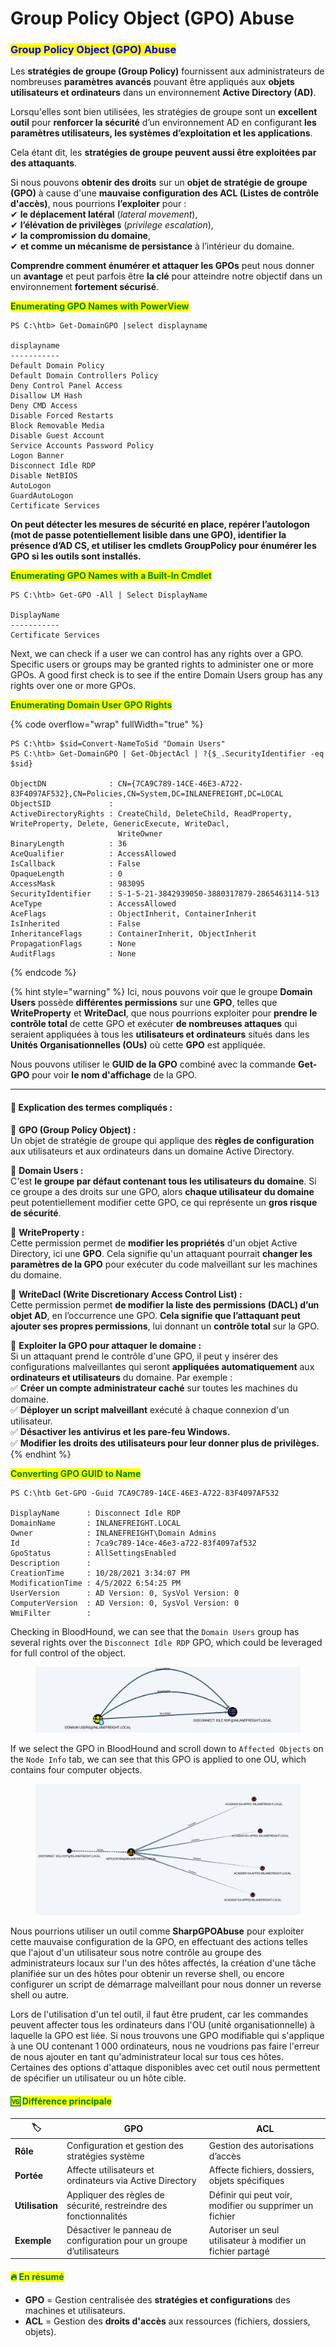 # Group Policy Object (GPO) Abuse

### <mark style="color:blue;">Group Policy Object (GPO) Abuse</mark>

Les **stratégies de groupe (Group Policy)** fournissent aux administrateurs de nombreuses **paramètres avancés** pouvant être appliqués aux **objets utilisateurs et ordinateurs** dans un environnement **Active Directory (AD)**.

Lorsqu'elles sont bien utilisées, les stratégies de groupe sont un **excellent outil** pour **renforcer la sécurité** d’un environnement AD en configurant **les paramètres utilisateurs, les systèmes d’exploitation et les applications**.

Cela étant dit, les **stratégies de groupe peuvent aussi être exploitées par des attaquants**.

Si nous pouvons **obtenir des droits** sur un **objet de stratégie de groupe (GPO)** à cause d'une **mauvaise configuration des ACL (Listes de contrôle d'accès)**, nous pourrions **l’exploiter** pour :\
✔ **le déplacement latéral** (_lateral movement_),\
✔ **l’élévation de privilèges** (_privilege escalation_),\
✔ **la compromission du domaine**,\
✔ **et comme un mécanisme de persistance** à l’intérieur du domaine.

**Comprendre comment énumérer et attaquer les GPOs** peut nous donner un **avantage** et peut parfois être **la clé** pour atteindre notre objectif dans un environnement **fortement sécurisé**.

<mark style="color:green;">**Enumerating GPO Names with PowerView**</mark>

```powershell-session
PS C:\htb> Get-DomainGPO |select displayname

displayname
-----------
Default Domain Policy
Default Domain Controllers Policy
Deny Control Panel Access
Disallow LM Hash
Deny CMD Access
Disable Forced Restarts
Block Removable Media
Disable Guest Account
Service Accounts Password Policy
Logon Banner
Disconnect Idle RDP
Disable NetBIOS
AutoLogon
GuardAutoLogon
Certificate Services
```

**On peut détecter les mesures de sécurité en place, repérer l’autologon (mot de passe potentiellement lisible dans une GPO), identifier la présence d’AD CS, et utiliser les cmdlets GroupPolicy pour énumérer les GPO si les outils sont installés.**

<mark style="color:green;">**Enumerating GPO Names with a Built-In Cmdlet**</mark>

```powershell-session
PS C:\htb> Get-GPO -All | Select DisplayName

DisplayName
-----------
Certificate Services
```

Next, we can check if a user we can control has any rights over a GPO. Specific users or groups may be granted rights to administer one or more GPOs. A good first check is to see if the entire Domain Users group has any rights over one or more GPOs.

<mark style="color:green;">**Enumerating Domain User GPO Rights**</mark>

{% code overflow="wrap" fullWidth="true" %}
```powershell-session
PS C:\htb> $sid=Convert-NameToSid "Domain Users"
PS C:\htb> Get-DomainGPO | Get-ObjectAcl | ?{$_.SecurityIdentifier -eq $sid}

ObjectDN              : CN={7CA9C789-14CE-46E3-A722-83F4097AF532},CN=Policies,CN=System,DC=INLANEFREIGHT,DC=LOCAL
ObjectSID             :
ActiveDirectoryRights : CreateChild, DeleteChild, ReadProperty, WriteProperty, Delete, GenericExecute, WriteDacl,
                        WriteOwner
BinaryLength          : 36
AceQualifier          : AccessAllowed
IsCallback            : False
OpaqueLength          : 0
AccessMask            : 983095
SecurityIdentifier    : S-1-5-21-3842939050-3880317879-2865463114-513
AceType               : AccessAllowed
AceFlags              : ObjectInherit, ContainerInherit
IsInherited           : False
InheritanceFlags      : ContainerInherit, ObjectInherit
PropagationFlags      : None
AuditFlags            : None
```
{% endcode %}

{% hint style="warning" %}
Ici, nous pouvons voir que le groupe **Domain Users** possède **différentes permissions** sur une **GPO**, telles que **WriteProperty** et **WriteDacl**, que nous pourrions exploiter pour **prendre le contrôle total** de cette GPO et exécuter **de nombreuses attaques** qui seraient appliquées à tous les **utilisateurs et ordinateurs** situés dans les **Unités Organisationnelles (OUs)** où cette **GPO** est appliquée.

Nous pouvons utiliser le **GUID de la GPO** combiné avec la commande **Get-GPO** pour voir **le nom d'affichage** de la GPO.

***

#### **📌 Explication des termes compliqués :**

🔹 **GPO (Group Policy Object) :**\
Un objet de stratégie de groupe qui applique des **règles de configuration** aux utilisateurs et aux ordinateurs dans un domaine Active Directory.

🔹 **Domain Users :**\
C'est **le groupe par défaut contenant tous les utilisateurs du domaine**. Si ce groupe a des droits sur une GPO, alors **chaque utilisateur du domaine** peut potentiellement modifier cette GPO, ce qui représente un **gros risque de sécurité**.

🔹 **WriteProperty :**\
Cette permission permet de **modifier les propriétés** d'un objet Active Directory, ici une **GPO**. Cela signifie qu'un attaquant pourrait **changer les paramètres de la GPO** pour exécuter du code malveillant sur les machines du domaine.

🔹 **WriteDacl (Write Discretionary Access Control List) :**\
Cette permission permet **de modifier la liste des permissions (DACL) d’un objet AD**, en l’occurrence une GPO. **Cela signifie que l’attaquant peut ajouter ses propres permissions**, lui donnant un **contrôle total** sur la GPO.

🔹 **Exploiter la GPO pour attaquer le domaine :**\
Si un attaquant prend le contrôle d'une GPO, il peut y insérer des configurations malveillantes qui seront **appliquées automatiquement** aux **ordinateurs et utilisateurs** du domaine. Par exemple :\
✅ **Créer un compte administrateur caché** sur toutes les machines du domaine.\
✅ **Déployer un script malveillant** exécuté à chaque connexion d'un utilisateur.\
✅ **Désactiver les antivirus et les pare-feu Windows.**\
✅ **Modifier les droits des utilisateurs pour leur donner plus de privilèges.**
{% endhint %}

<mark style="color:green;">**Converting GPO GUID to Name**</mark>

```powershell-session
PS C:\htb Get-GPO -Guid 7CA9C789-14CE-46E3-A722-83F4097AF532

DisplayName      : Disconnect Idle RDP
DomainName       : INLANEFREIGHT.LOCAL
Owner            : INLANEFREIGHT\Domain Admins
Id               : 7ca9c789-14ce-46e3-a722-83f4097af532
GpoStatus        : AllSettingsEnabled
Description      :
CreationTime     : 10/28/2021 3:34:07 PM
ModificationTime : 4/5/2022 6:54:25 PM
UserVersion      : AD Version: 0, SysVol Version: 0
ComputerVersion  : AD Version: 0, SysVol Version: 0
WmiFilter        :
```

Checking in BloodHound, we can see that the `Domain Users` group has several rights over the `Disconnect Idle RDP` GPO, which could be leveraged for full control of the object.

<figure><img src="../../../.gitbook/assets/gporights.webp" alt=""><figcaption></figcaption></figure>

If we select the GPO in BloodHound and scroll down to `Affected Objects` on the `Node Info` tab, we can see that this GPO is applied to one OU, which contains four computer objects.

<figure><img src="../../../.gitbook/assets/gpoaffected.webp" alt=""><figcaption></figcaption></figure>

Nous pourrions utiliser un outil comme **SharpGPOAbuse** pour exploiter cette mauvaise configuration de la GPO, en effectuant des actions telles que l'ajout d'un utilisateur sous notre contrôle au groupe des administrateurs locaux sur l'un des hôtes affectés, la création d'une tâche planifiée sur un des hôtes pour obtenir un reverse shell, ou encore configurer un script de démarrage malveillant pour nous donner un reverse shell ou autre.

Lors de l'utilisation d'un tel outil, il faut être prudent, car les commandes peuvent affecter tous les ordinateurs dans l'OU (unité organisationnelle) à laquelle la GPO est liée. Si nous trouvons une GPO modifiable qui s'applique à une OU contenant 1 000 ordinateurs, nous ne voudrions pas faire l'erreur de nous ajouter en tant qu'administrateur local sur tous ces hôtes. Certaines des options d'attaque disponibles avec cet outil nous permettent de spécifier un utilisateur ou un hôte cible.

#### <mark style="color:green;">🆚</mark> <mark style="color:green;"></mark><mark style="color:green;">**Différence principale**</mark>

| 🏷              | **GPO**                                                              | **ACL**                                                     |
| --------------- | -------------------------------------------------------------------- | ----------------------------------------------------------- |
| **Rôle**        | Configuration et gestion des stratégies système                      | Gestion des autorisations d’accès                           |
| **Portée**      | Affecte utilisateurs et ordinateurs via Active Directory             | Affecte fichiers, dossiers, objets spécifiques              |
| **Utilisation** | Appliquer des règles de sécurité, restreindre des fonctionnalités    | Définir qui peut voir, modifier ou supprimer un fichier     |
| **Exemple**     | Désactiver le panneau de configuration pour un groupe d’utilisateurs | Autoriser un seul utilisateur à modifier un fichier partagé |

#### <mark style="color:green;">🔥</mark> <mark style="color:green;"></mark><mark style="color:green;">**En résumé**</mark>

* **GPO** = Gestion centralisée des **stratégies et configurations** des machines et utilisateurs.
* **ACL** = Gestion des **droits d'accès** aux ressources (fichiers, dossiers, objets).
